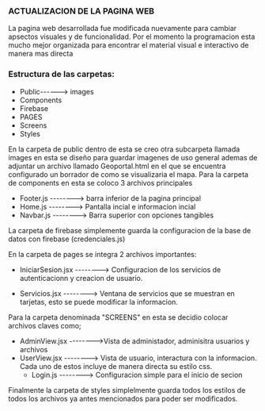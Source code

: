 ### ACTUALIZACION DE LA PAGINA WEB
La pagina web desarrollada fue modificada nuevamente para cambiar apsectos visuales
y de funcionalidad. Por el momento la programacion esta mucho mejor organizada para encontrar el material visual e interactivo de manera mas directa

### Estructura de las carpetas:
* Public------> images
* Components
* Firebase
* PAGES
* Screens
* Styles

En la carpeta de public dentro de esta se creo otra subcarpeta llamada images en esta se diseño para guardar imagenes de uso general ademas de adjuntar un archivo llamado Geoportal.html en el que se encuentra configurado un borrador de como se visualizaria el mapa.
Para la carpeta de components en esta se coloco 3 archivos principales
* Footer.js --------> barra inferior de la pagina principal 
* Home.js  --------> Pantalla incial e informacion incial 
* Navbar.js  --------> Barra superior con opciones tangibles

La carpeta de firebase simplemente guarda la configuracion de la
base de datos con firebase (credenciales.js)

En la carpeta de pages se integra 2 archivos importantes:
* IniciarSesion.jsx   --------> Configuracion de los servicios de autenticacionn y creacion de usuario.

* Servicios.jsx  --------> Ventana de servicios que se muestran en tarjetas, esto se puede modificar la informacion.

Para la carpeta denominada "SCREENS" en esta se decidio colocar archivos
claves como;
* AdminView.jsx  -------->Vista de administador, adminisitra usuarios y archivos
* UserView.jsx --------> Vista de usuario, interactura con la informacion.
  Cada uno de estos incluye de manera directa su estilo css.
  * Login.js  --------> Configuracion simple para el inicio de secion
    
Finalmente la carpeta de styles simplelmente guarda todos los estilos de 
todos los archivos ya antes mencionados para poder ser modificados.



